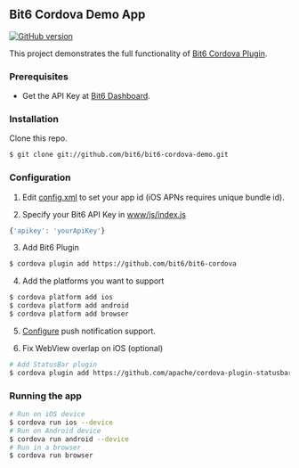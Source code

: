 Bit6 Cordova Demo App
---------------------
[![GitHub version](https://badge.fury.io/gh/bit6%2Fbit6-cordova.svg)](https://github.com/bit6/bit6-cordova-demo)

This project demonstrates the full functionality of [Bit6 Cordova Plugin](https://github.com/bit6/bit6-cordova).

### Prerequisites
* Get the API Key at [Bit6 Dashboard](https://dashboard.bit6.com).

### Installation
Clone this repo.
``` sh
$ git clone git://github.com/bit6/bit6-cordova-demo.git
```

### Configuration
1. Edit [config.xml](config.xml#L3) to set your app id (iOS APNs requires unique bundle id).

2. Specify your Bit6 API Key in [www/js/index.js](www/js/index.js#L19)
  ```js
  {'apikey': 'yourApiKey'}
  ```

3. Add Bit6 Plugin
  ```sh
  $ cordova plugin add https://github.com/bit6/bit6-cordova
  ```
4. Add the platforms you want to support
  ```sh
  $ cordova platform add ios
  $ cordova platform add android
  $ cordova platform add browser
  ```

5. [Configure](https://github.com/bit6/bit6-cordova#push-notifications) push notification support.

6. Fix WebView overlap on iOS (optional)
  ```sh
  # Add StatusBar plugin
  $ cordova plugin add https://github.com/apache/cordova-plugin-statusbar
  ```

### Running the app
```sh
# Run on iOS device
$ cordova run ios --device
# Run on Android device
$ cordova run android --device
# Run in a browser
$ cordova run browser
```
